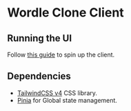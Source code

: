 # Wordle Clone Client

## Running the UI

Follow [this guide](../README.md#running-the-project) to spin up the client.

## Dependencies

- [TailwindCSS v4](https://tailwindcss.com/blog/tailwindcss-v4-alpha) CSS library.
- [Pinia](https://pinia.vuejs.org/) for Global state management.
